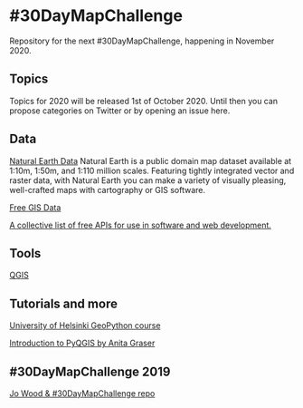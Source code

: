 # #30DayMapChallenge

Repository for the next #30DayMapChallenge, happening in November 2020.

## Topics

Topics for 2020 will be released 1st of October 2020. Until then you can propose categories on Twitter or by opening an issue here. 

## Data

[Natural Earth Data](https://www.naturalearthdata.com/)
Natural Earth is a public domain map dataset available at 1:10m, 1:50m, and 1:110 million scales. Featuring tightly integrated vector and raster data, with Natural Earth you can make a variety of visually pleasing, well-crafted maps with cartography or GIS software.

[Free GIS Data](https://freegisdata.rtwilson.com/)


[A collective list of free APIs for use in software and web development.](https://github.com/public-apis/public-apis)

## Tools

[QGIS](https://www.qgis.org/en/site/)

## Tutorials and more

[University of Helsinki GeoPython course](https://geo-python.github.io/site/)

[Introduction to PyQGIS by Anita Graser](https://anitagraser.com/pyqgis-101-introduction-to-qgis-python-programming-for-non-programmers/)

## #30DayMapChallenge 2019

[Jo Wood & #30DayMapChallenge repo](https://github.com/jwoLondon/30dayMapChallenge)

